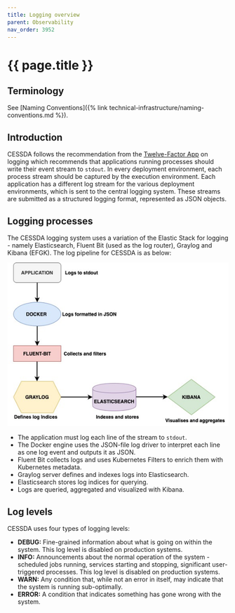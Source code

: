 ```yaml
---
title: Logging overview
parent: Observability
nav_order: 3952
---
```


# {{ page.title }}

## Terminology

See [Naming Conventions]({% link technical-infrastructure/naming-conventions.md %}).

## Introduction

CESSDA follows the recommendation from the [Twelve-Factor App](https://12factor.net/)
on logging which recommends that applications running processes should write their event stream to `stdout`.
In every deployment environment, each process stream should be captured by the execution environment.
Each application has a different log stream for the various deployment environments, which is sent to the
central logging system. These streams are submitted as a structured logging format, represented as JSON objects.

## Logging processes

The CESSDA logging system uses a variation of the Elastic Stack for logging - namely Elasticsearch,
Fluent Bit (used as the log router), Graylog and Kibana (EFGK). The log pipeline for CESSDA is as below:

![Logging_pipeline.jpg](../../images/Logging_pipeline.jpg)

- The application must log each line of the stream to `stdout`.
- The Docker engine uses the JSON-file log driver to interpret each line as one log event and outputs it as JSON.
- Fluent Bit collects logs and uses Kubernetes Filters to enrich them with Kubernetes metadata.
- Graylog server defines and indexes logs into Elasticsearch.
- Elasticsearch stores log indices for querying.
- Logs are queried, aggregated and visualized with Kibana.

## Log levels

CESSDA uses four types of logging levels:

- **DEBUG:** Fine-grained information about what is going on within the system.
  This log level is disabled on production systems.
- **INFO:** Announcements about the normal operation of the system - scheduled jobs running,
  services starting and stopping, significant user-triggered processes.
  This log level is disabled on production systems.
- **WARN:** Any condition that, while not an error in itself, may indicate that the system is running sub-optimally.
- **ERROR:** A condition that indicates something has gone wrong with the system.

